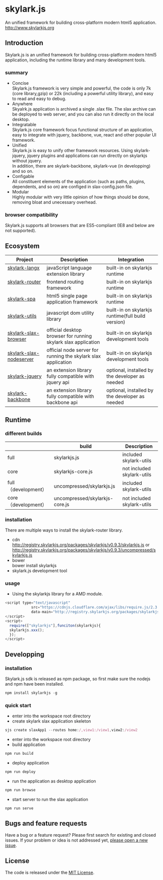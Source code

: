 # skylark.js
An unified framework for building cross-platform modern html5 application. http://www.skylarkjs.org

## Introduction
Skylark.js is an unified framework for building cross-platform modern html5 application, including the runtime library and many  development tools.
### summary

- Concise  
Skylark.js framework is very simple and powerful, the code is only 7k (core library,gzip) or 22k (including a powerful utility library), and easy to read and easy to debug.
- Anywhere  
Skyalrk.js application is archived a single .slax file. The slax archive can be deployed to web server, and  you can also run it directly on the local desktop.
- Integratable  
Skylark.js core framework focus  functional structure of an application, easy to integrate with jquery, backbone, vue, react and other popular UI framework.
- Unified  
Skylark.js is easy to unify other framework resources. Using skylark-jquery, jquery plugins and applications can run directly on skylarkjs without jquery.  
In addition, there are skylark-backbone, skylark-vue (in developping) and so on.
- Configable  
All constituent elements of the application (such as paths, plugins, dependents, and so on)  are configed in  slax-config.json file.
- Modular  
Highly modular with very little opinion of how things should be done, removing bloat and unecessary overhead.

### browser compatibility
Skylark.js supports all browsers that are ES5-compliant (IE8 and below are not supported).

## Ecosystem 

| Project | Description | Integration |
|---------|--------|-------------|
| [skylark-langx](https://github.com/skylarkjs/skylark-langx)   | javaScript language extension library| built-in on skylarkjs runtime|
| [skylark-router](https://github.com/skylarkjs/skylark-router)   |frontend routing framework| built-in on skylarkjs runtime|
| [skylark-spa](https://github.com/skylarkjs/skylark-spa)   |html5 single page application framework| built-in on skylarkjs runtime|
| [skylark-utils](https://github.com/skylarkjs/skylark-utils)   |javascript dom utility library| built-in on skylarkjs runtime(full build version)|
| [skylark-slax-browser](https://github.com/skylarkjs/skylark-slax-browser)|official desktop browser for running skylark slax application|built-in on skylarkjs development tools|
| [skylark-slax-nodeserver](https://github.com/skylarkjs/skylark-slax-nodeserver)|official  node server for running the skylark slax application|built-in on skylarkjs development tools|
| [skylark-jquery](https://github.com/skylarkjs/skylark-jquery)|an extension library fully compatible with jquery api|optional, installed by the developer as needed|
| [skylark-backbone](https://github.com/skylarkjs/skylark-backbone)|an extension library fully compatible with backbone api|optional, installed by the developer as needed|

##  Runtime
###  different builds
|  | build | Description |
|---------|--------|-------------|
| full | skylarkjs.js | included skylark-utils |
|  core | skylarkjs-core.js | not included skylark-utils |
| full （development） | uncompressed/skylarkjs.js | included skylark-utils |
| core （development）| uncompressed/skylarkjs-core.js | not included skylark-utils |


### installation
There are multiple ways to install the skylark-router library. 
- cdn  
http://registry.skylarkjs.org/packages/skylarkjs/v0.9.3/skylarkjs.js    or  
http://registry.skylarkjs.org/packages/skylarkjs/v0.9.3/uncompressed/skylarkjs.js 
- bower  
bower install skylarkjs
- skylark.js development tool  

### usage

- Using the skylarkjs library for a AMD module.  
```js
<script type="text/javascript" 
            src="https://cdnjs.cloudflare.com/ajax/libs/require.js/2.3.3/require.min.js"
            data-main="http://registry.skylarkjs.org/packages/skylarkjs/v0.9.3/uncompressed/skylarkjs.js">
</script>
<script>
  require(["skylarkjs"],funciton(skylarkjs){
  skylarkjs.xxx();
  });
</script>
```

## Developping

### installation
Skylark.js sdk is released as npm package, so first make sure the nodejs and npm have been installed.
```js
npm install skylarkjs -g
```
### quick start
- enter into the workspace root directory  
- create skylark slax application skeleton  
```js
sjs create slaxApp1 --routes home:/,view1:/view1,view2:/view2
```
- enter into the workspace root directory  
- build application  
```js
npm run build
```
- deploy application  
```js
npm run deploy
```
- run the application as desktop application  
```js
npm run browse
```
- start server to run the slax application  
```js
npm run serve
```  

## Bugs and feature requests

Have a bug or a feature request? Please first search for existing and closed issues. If your problem or idea is not addressed yet, [please open a new issue](https://github.com/skylarkjs/skylark/issues/new).

## License

The code is released under the [MIT License](https://github.com/skylarkjs/skylark/blob/master/LICENSE).


